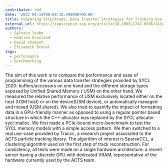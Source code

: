 ```yaml
---
contributor: rod
date: '2022-04-14T08:08:10.490000+00:00'
title: Comparing SYCL&trade; Data Transfer Strategies for Tracking Use Cases
external_url: https://iopscience.iop.org/article/10.1088/1742-6596/2438/1/012018/pdf
authors:
  - Sylvain Joube
  - Hadrien Grasland
  - David Chamont
  - Elisabeth Brunet
tags:
  - performance
  - benchmarking
---
```


The aim of this work is to compare the performance and ease of programming of the various data transfer strategies
provided by SYCL 2020: buffers/accessors on one hand and the different storage types exposed by Unified Shared Memory (
USM) on the other hand. We measured the relative performance of USM exclusively located either on the host (USM host) or
on the device(USM device), or automatically managed and moved (USM shared). We also tried to quantify the impact of
formatting data in a GPU-friendly manner as opposed to using a regular pointer based structure in which the C++
allocator was replaced by the SYCL allocator sycl::malloc. We first made a PCIe-bound micro-benchmark to test the SYCL
memory models with a simple access pattern. We then switched to a real use-case provided by Traccc, a research project
associated to the ACTS particle tracking library. The algorithm of interest is SparseCCL, a clustering algorithm used on
the first step of track reconstruction. For consistency, all tests were made on a single hardware architecture: a recent
server having a discrete GPU with dedicated VRAM, representative of the hardware currently used by the ACTS team.
